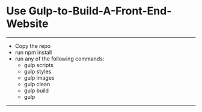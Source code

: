 # Use Gulp-to-Build-A-Front-End-Website
**********************************************************
* Copy the repo
* run npm install
* run any of the following commands:
	* gulp scripts
	* gulp styles
	* gulp images
	* gulp clean
	* gulp build
	* gulp 
***********************************************************
